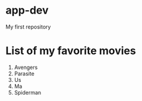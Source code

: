 # app-dev
My first repository 
# List of my favorite movies

1. Avengers
2. Parasite
3. Us
4. Ma
5. Spiderman
